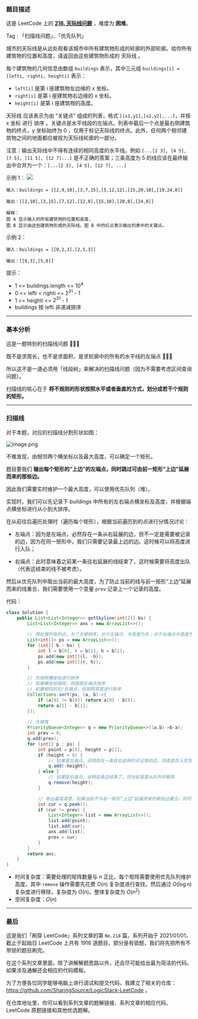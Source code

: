### 题目描述

这是 LeetCode 上的 **[218. 天际线问题]()** ，难度为 **困难**。

Tag : 「扫描线问题」、「优先队列」



城市的天际线是从远处观看该城市中所有建筑物形成的轮廓的外部轮廓。给你所有建筑物的位置和高度，请返回由这些建筑物形成的 天际线 。

每个建筑物的几何信息由数组 `buildings` 表示，其中三元组 `buildings[i] = [lefti, righti, heighti]` 表示：

* `left[i]` 是第 i 座建筑物左边缘的 x 坐标。
* `right[i]` 是第 i 座建筑物右边缘的 x 坐标。
* `height[i]` 是第 i 座建筑物的高度。

天际线 应该表示为由 “关键点” 组成的列表，格式 `[[x1,y1],[x2,y2],...]`，并按 x 坐标 进行 排序 。关键点是水平线段的左端点。列表中最后一个点是最右侧建筑物的终点，y 坐标始终为 0 ，仅用于标记天际线的终点。此外，任何两个相邻建筑物之间的地面都应被视为天际线轮廓的一部分。

注意：输出天际线中不得有连续的相同高度的水平线。例如  `[...[2 3], [4 5], [7 5], [11 5], [12 7]...]` 是不正确的答案；三条高度为 5 的线应该在最终输出中合并为一个：`[...[2 3], [4 5], [12 7], ...]`




示例 1：
![](https://assets.leetcode.com/uploads/2020/12/01/merged.jpg)
```
输入：buildings = [[2,9,10],[3,7,15],[5,12,12],[15,20,10],[19,24,8]]

输出：[[2,10],[3,15],[7,12],[12,0],[15,10],[20,8],[24,0]]

解释：
图 A 显示输入的所有建筑物的位置和高度，
图 B 显示由这些建筑物形成的天际线。图 B 中的红点表示输出列表中的关键点。
```
示例 2：
```
输入：buildings = [[0,2,3],[2,5,3]]

输出：[[0,3],[5,0]]
```

提示：
* 1 <= buildings.length <= $10^4$
* 0 <= lefti < righti <= $2^{31}$ - 1
* 1 <= heighti <= $2^{31}$ - 1
* buildings 按 lefti 非递减排序

---

### 基本分析

这是一题特别的扫描线问题 🤣🤣🤣

既不是求周长，也不是求面积，是求轮廓中的所有的水平线的左端点 🤣🤣🤣

所以这不是一道必须用「线段树」来解决的扫描线问题（因为不需要考虑区间查询问题）。

扫描线的核心在于 **将不规则的形状按照水平或者垂直的方式，划分成若干个规则的矩形。**

---

### 扫描线

对于本题，对应的扫描线分割形状如图：

![image.png](https://pic.leetcode-cn.com/1626143638-AbMTRj-image.png)

不难发现，由相邻两个横坐标以及最大高度，可以确定一个矩形。

题目要我们 **输出每个矩形的“上边”的左端点，同时跳过可由前一矩形“上边”延展而来的那些边。**

因此我们需要实时维护一个最大高度，可以使用优先队列（堆）。

实现时，我们可以先记录下 $buildings$ 中所有的左右端点横坐标及高度，并根据端点横坐标进行从小到大排序。

在从前往后遍历处理时（遍历每个矩形），根据当前遍历到的点进行分情况讨论：

* 左端点：因为是左端点，必然存在一条从右延展的边，但不一定是需要被记录的边，因为在同一矩形中，我们只需要记录最上边的边。这时候可以将高度进行入队；

* 右端点：此时意味着之前某一条往右延展的线结束了，这时候需要将高度出队（代表这结束的线不被考虑）。

然后从优先队列中取出当前的最大高度，为了防止当前的线与前一矩形“上边”延展而来的线重合，我们需要使用一个变量 `prev` 记录上一个记录的高度。

代码：
```Java []
class Solution {
    public List<List<Integer>> getSkyline(int[][] bs) {
        List<List<Integer>> ans = new ArrayList<>();
        
        // 预处理所有的点，为了方便排序，对于左端点，令高度为负；对于右端点令高度为正
        List<int[]> ps = new ArrayList<>();
        for (int[] b : bs) {
            int l = b[0], r = b[1], h = b[2];
            ps.add(new int[]{l, -h});
            ps.add(new int[]{r, h});
        }

        // 先按照横坐标进行排序
        // 如果横坐标相同，则按照左端点排序
        // 如果相同的左/右端点，则按照高度进行排序
        Collections.sort(ps, (a, b)->{
            if (a[0] != b[0]) return a[0] - b[0];
            return a[1] - b[1];
        });
        
        // 大根堆
        PriorityQueue<Integer> q = new PriorityQueue<>((a,b)->b-a);
        int prev = 0;
        q.add(prev);
        for (int[] p : ps) {
            int point = p[0], height = p[1];
            if (height < 0) {
                // 如果是左端点，说明存在一条往右延伸的可记录的边，将高度存入优先队列
                q.add(-height);
            } else {
                // 如果是右端点，说明这条边结束了，将当前高度从队列中移除
                q.remove(height);
            }

            // 取出最高高度，如果当前不与前一矩形“上边”延展而来的那些边重合，则可以被记录
            int cur = q.peek();
            if (cur != prev) {
                List<Integer> list = new ArrayList<>();
                list.add(point);
                list.add(cur);
                ans.add(list);
                prev = cur;
            }
        }
        return ans;
    }
}
```
* 时间复杂度：需要处理的矩阵数量与 $n$ 正比，每个矩阵需要使用优先队列维护高度，其中 `remove` 操作需要先花费 $O(n)$ 复杂度进行查找，然后通过 $O(\log{n})$ 复杂度进行移除，复杂度为 $O(n)$。整体复杂度为 $O(n^2)$
* 空间复杂度：$O(n)$

---

### 最后

这是我们「刷穿 LeetCode」系列文章的第 `No.218` 篇，系列开始于 2021/01/01，截止于起始日 LeetCode 上共有 1916 道题目，部分是有锁题，我们将先把所有不带锁的题目刷完。

在这个系列文章里面，除了讲解解题思路以外，还会尽可能给出最为简洁的代码。如果涉及通解还会相应的代码模板。

为了方便各位同学能够电脑上进行调试和提交代码，我建立了相关的仓库：https://github.com/SharingSource/LogicStack-LeetCode 。

在仓库地址里，你可以看到系列文章的题解链接、系列文章的相应代码、LeetCode 原题链接和其他优选题解。

